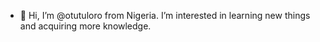 - 👋 Hi, I’m @otutuloro from Nigeria. I’m interested in 
learning new things and acquiring more knowledge.
